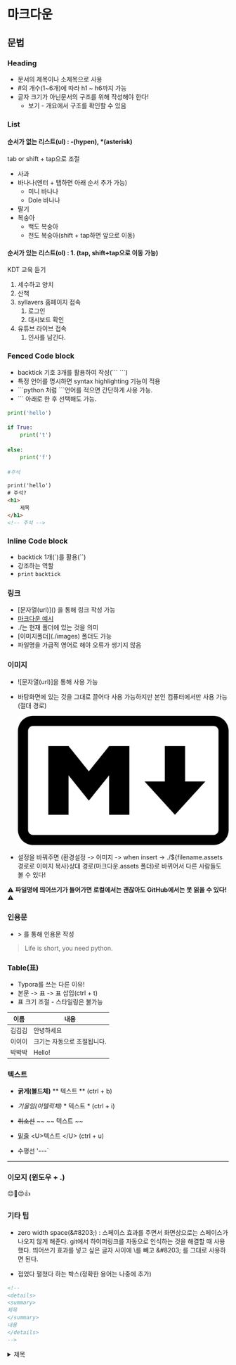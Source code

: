 # 마크다운

## 문법

### Heading

- 문서의 제목이나 소제목으로 사용
- #의 개수(1~6개)에 따라 h1 ~ h6까지 가능
- 글자 크기가 아닌문서의 구조를 위해 작성해야 한다!
  - 보기 - 개요에서 구조를 확인할 수 있음




### List

#### 순서가 없는 리스트(ul) : -(hypen), *(asterisk)

tab or  shift + tap으로 조절

- 사과
- 바나나(엔터 + 탭하면 아래 순서 추가 가능)
  - 미니 바나나
  - Dole 바나나
- 딸기
- 복숭아
  - 백도 복숭아
  - 천도 복숭아(shift + tap하면 앞으로 이동)

#### 순서가 있는 리스트(ol) :  1. (tap, shift+tap으로 이동 가능)

KDT 교육 듣기

1. 세수하고 양치
2. 산책
3. syllavers 홈페이지 접속
   1. 로그인
   2. 대시보드 확인
4. 유튜브 라이브 접속
   1. 인사를 남긴다.



### Fenced Code block 

- backtick 기호 3개를 활용하여 작성(\``` \```)
- 특정 언어를 명시하면 syntax highlighting 기능이 적용
- \```python 처럼 \```언어를 적으면 간단하게 사용 가능.
- \``` 아래로 한 후 선택해도 가능.

```python
print('hello')

if True:
    print('t')
    
else:
    print('f')
    
#주석
```

```html
print('hello')
# 주석?
<h1>
    제목
</h1>
<!-- 주석 -->
```



### Inline Code block

- backtick 1개(\`)를 활용(``)
- 강조하는 역할
- `print` `backtick` 



### 링크

- \[문자열(url)]() 을 통해 링크 작성 가능
- [마크다운 예시](./마크다운.md)
- ./는 현재 폴더에 있는 것을 의미
- \[이미지폴더](./images) 폴더도 가능
- 파일명을 가급적 영어로 해야 오류가 생기지 않음



### 이미지

- ![문자열(url)]을 통해 사용 가능

- 바탕화면에 있는 것을 그대로 끌어다 사용 가능하지만 본인 컴퓨터에서만 사용 가능 (절대 경로)

  ![마크다운](Markdown.assets/마크다운.png)

- 설정을 바꿔주면 (환경설정 -> 이미지 -> when insert -> ./${filename.assets 경로로 이미지 복사}상대 경로(마크다운.assets 폴더)로 바뀌어서 다른 사람들도 볼 수 있다! 



⚠ **파일명에 띄어쓰기가 들어가면 로컬에서는 괜찮아도 GitHub에서는 못 읽을 수 있다!** ⚠





### 인용문

- \> 를 통해 인용문 작성

> Life is short, you need python.



### Table(표)

- Typora를 쓰는 다른 이유!
- 본문 -> 표 -> 표 삽입(ctrl + t)
- 표 크기 조절 - 스타일링은 불가능

| 이름   | 내용                        |
| ------ | --------------------------- |
| 김김김 | 안녕하세요                  |
| 이이이 | 크기는 자동으로 조절됩니다. |
| 박박박 | Hello!                      |




### 텍스트

- **굵게(볼드체)**  \**  텍스트 \** (ctrl + b)

- *기울임(이텔릭체)*  \* 텍스트 \* (ctrl + i)

- ~~취소선~~ \~~      \~~ 텍스트 \~~ 

- <u>밑줄</u>   \<U>텍스트 \</U> (ctrl + u)

- 수평선 '---`

---

  

### 이모지 (윈도우 + .)

😊🤣😍👍



### 기타 팁

- zero width space(\&#8203;) : 스페이스 효과를 주면서 화면상으로는 스페이스가 나오지 않게 해준다. git에서 하이퍼링크를 자동으로 인식하는 것을 해결할 때 사용했다. 띄어쓰기 효과를 넣고 싶은 글자 사이에 \\를 빼고 \&#8203; 를 그대로 사용하면 된다. 



-  접었다 펼쳤다 하는 박스(정확한 용어는 나중에 추가)

  ```html
  <!-- 
  <details> 
  <summary>
  제목
  </summary> 
  내용
  </details>
  -->
  ```

  <details> <summary>제목</summary> 내용 </details>

  

